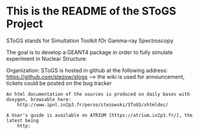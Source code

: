 This is the README of the SToGS Project
=====

SToGS stands for
    Simultation Toolkit fOr Gamma-ray Spectroscopy


The goal is to develop a GEANT4 package in order to fully simulate 
experiment in Nuclear Structure.


Organization: 
    SToGS is hosted in github at the following address: https://github.com/stezow/stogs
        --> the wiki is used for announcement, tickets could be posted on the bug tracker
    
    An html documentation of the sources is produced on daily bases with doxygen, browsable here: 
        http://www.ipnl.in2p3.fr/perso/stezowski/SToGS/shtmldoc/
    
    A User's guide is available on ATRIUM [https://atrium.in2p3.fr/], the latest being 
        http:


